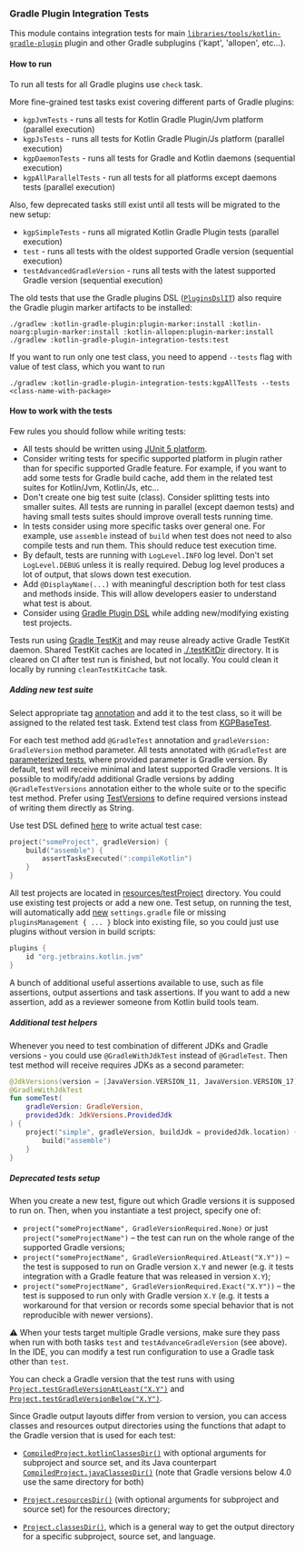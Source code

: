 ### Gradle Plugin Integration Tests

This module contains integration tests for main [`libraries/tools/kotlin-gradle-plugin`](../kotlin-gradle-plugin/ReadMe.md) plugin 
and other Gradle subplugins ('kapt', 'allopen', etc...).

#### How to run

To run all tests for all Gradle plugins use `check` task.

More fine-grained test tasks exist covering different parts of Gradle plugins:
- `kgpJvmTests` - runs all tests for Kotlin Gradle Plugin/Jvm platform (parallel execution)
- `kgpJsTests` - runs all tests for Kotlin Gradle Plugin/Js platform (parallel execution)
- `kgpDaemonTests` - runs all tests for Gradle and Kotlin daemons (sequential execution)
- `kgpAllParallelTests` - run all tests for all platforms except daemons tests (parallel execution)

Also, few deprecated tasks still exist until all tests will be migrated to the new setup:
- `kgpSimpleTests` - runs all migrated Kotlin Gradle Plugin tests (parallel execution)
- `test` - runs all tests with the oldest supported Gradle version (sequential execution)
- `testAdvancedGradleVersion` - runs all tests with the latest supported Gradle version (sequential execution)

The old tests that use the Gradle plugins DSL ([`PluginsDslIT`](../kotlin-gradle-plugin-integration-tests/src/test/kotlin/org/jetbrains/kotlin/gradle/PluginsDslIT.kt)) 
also require the Gradle plugin marker artifacts to be installed:
```shell
./gradlew :kotlin-gradle-plugin:plugin-marker:install :kotlin-noarg:plugin-marker:install :kotlin-allopen:plugin-marker:install
./gradlew :kotlin-gradle-plugin-integration-tests:test
```

If you want to run only one test class, you need to append `--tests` flag with value of test class, which you want to run
```shell
./gradlew :kotlin-gradle-plugin-integration-tests:kgpAllTests --tests <class-name-with-package>
```

#### How to work with the tests

Few rules you should follow while writing tests:
- All tests should be written using [JUnit 5 platform](https://junit.org/junit5/docs/current/user-guide/#overview).
- Consider writing tests for specific supported platform in plugin rather than for specific supported Gradle feature.  For example, 
if you want to add some tests for Gradle build cache, add them in the related test suites for Kotlin/Jvm, Kotlin/Js, etc...
- Don't create one big test suite (class). Consider splitting tests into smaller suites. All tests are running in parallel (except daemon tests)
and having small tests suites should improve overall tests running time.
- In tests consider using more specific tasks over general one. For example, use `assemble` instead of `build` when test does not need to also
compile tests and run them. This should reduce test execution time.
- By default, tests are running with `LogLevel.INFO` log level. Don't set `LogLevel.DEBUG` unless it is really required. Debug log level produces
a lot of output, that slows down test execution.
- Add `@DisplayName(...)` with meaningful description both for test class and methods inside. This will allow developers easier 
to understand what test is about.
- Consider using [Gradle Plugin DSL](https://docs.gradle.org/current/userguide/plugins.html#sec:plugins_block) while adding new/modifying 
existing test projects.

Tests run using [Gradle TestKit](https://docs.gradle.org/current/userguide/test_kit.html) and may reuse already active Gradle TestKit daemon.
Shared TestKit caches are located in [./.testKitDir](.testKitDir) directory. It is cleared on CI after test run is finished, but not locally.
You could clean it locally by running `cleanTestKitCache` task.

##### Adding new test suite

Select appropriate tag [annotation](src/test/kotlin/org/jetbrains/kotlin/gradle/testbase/testTags.kt) and add it to the test class, 
so it will be assigned to the related test task. Extend test class from [KGPBaseTest](src/test/kotlin/org/jetbrains/kotlin/gradle/testbase/KGPBaseTest.kt).

For each test method add `@GradleTest` annotation and `gradleVersion: GradleVersion` method parameter.
All tests annotated with `@GradleTest` are [parameterized tests](https://junit.org/junit5/docs/current/user-guide/#writing-tests-parameterized-tests),
where provided parameter is Gradle version. By default, test will receive minimal and latest supported Gradle versions. It is possible 
to modify/add additional Gradle versions by adding `@GradleTestVersions` annotation either to the whole suite or to the specific test method.
Prefer using [TestVersions](src/test/kotlin/org/jetbrains/kotlin/gradle/testbase/TestVersions.kt) to define required versions instead of
writing them directly as String.

Use test DSL defined [here](src/test/kotlin/org/jetbrains/kotlin/gradle/testbase/testDsl.kt) to write actual test case:
```kotlin
project("someProject", gradleVersion) {
    build("assemble") {
        assertTasksExecuted(":compileKotlin")
    }
}
```

All test projects are located in [resources/testProject](src/test/resources/testProject) directory. You could use existing test projects
or add a new one. Test setup, on running the test, will automatically add [new](src/test/kotlin/org/jetbrains/kotlin/gradle/testbase/projectSetupDefaults.kt)
`settings.gradle` file or missing `pluginsManagement { ... }` block into existing file, so you could just use plugins without version
in build scripts:
```groovy
plugins {
    id "org.jetbrains.kotlin.jvm"
}
```

A bunch of additional useful assertions available to use, such as file assertions, output assertions and task assertions. If you want to
add a new assertion, add as a reviewer someone from Kotlin build tools team.

##### Additional test helpers

Whenever you need to test combination of different JDKs and Gradle versions - you could use `@GradleWithJdkTest` instead of `@GradleTest`. 
Then test method will receive requires JDKs as a second parameter:
```kotlin
@JdkVersions(version = [JavaVersion.VERSION_11, JavaVersion.VERSION_17])
@GradleWithJdkTest
fun someTest(
    gradleVersion: GradleVersion, 
    providedJdk: JdkVersions.ProvidedJdk
) {
    project("simple", gradleVersion, buildJdk = providedJdk.location) {
        build("assemble")
    }
}
```

##### Deprecated tests setup

When you create a new test, figure out which Gradle versions it is supposed to run on. Then, when you instantiate a test project, specify one of:

* `project("someProjectName", GradleVersionRequired.None)` or just `project("someProjectName")` – the test can run on the whole range of the supported Gradle versions;
* `project("someProjectName", GradleVersionRequired.AtLeast("X.Y"))` – the test is supposed to run on Gradle version `X.Y` and newer (e.g. it tests integration with a Gradle feature that was released in version `X.Y`);
* `project("someProjectName", GradleVersionRequired.Exact("X.Y"))` – the test is supposed to run only with Gradle version `X.Y` (e.g. it tests a workaround for that version or records some special behavior that is not reproducible with newer versions).

:warning: When your tests target multiple Gradle versions, make sure they pass when run with both tasks `test` and `testAdvanceGradleVersion` (see above). In the IDE, you can modify a test run configuration to use a Gradle task other than `test`.

You can check a Gradle version that the test runs with using [`Project.testGradleVersionAtLeast("X.Y")`](https://github.com/JetBrains/kotlin/blob/fe3ce1ec7cdd29a1839f3dd67e0a00023efa495d/libraries/tools/kotlin-gradle-plugin-integration-tests/src/test/kotlin/org/jetbrains/kotlin/gradle/BaseGradleIT.kt#L454) and [`Project.testGradleVersionBelow("X.Y")`](https://github.com/JetBrains/kotlin/blob/fe3ce1ec7cdd29a1839f3dd67e0a00023efa495d/libraries/tools/kotlin-gradle-plugin-integration-tests/src/test/kotlin/org/jetbrains/kotlin/gradle/BaseGradleIT.kt#L457).

Since Gradle output layouts differ from version to version, you can access classes and resources output directories using the functions that adapt to the Gradle version that is used for each test:

* [`CompiledProject.kotlinClassesDir()`](https://github.com/JetBrains/kotlin/blob/fe3ce1ec7cdd29a1839f3dd67e0a00023efa495d/libraries/tools/kotlin-gradle-plugin-integration-tests/src/test/kotlin/org/jetbrains/kotlin/gradle/BaseGradleIT.kt#L459) with optional arguments for subproject and source set, and its Java counterpart [`CompiledProject.javaClassesDir()`](https://github.com/JetBrains/kotlin/blob/fe3ce1ec7cdd29a1839f3dd67e0a00023efa495d/libraries/tools/kotlin-gradle-plugin-integration-tests/src/test/kotlin/org/jetbrains/kotlin/gradle/BaseGradleIT.kt#L462) (note that Gradle versions below 4.0 use the same directory for both)

* [`Project.resourcesDir()`](https://github.com/JetBrains/kotlin/blob/fe3ce1ec7cdd29a1839f3dd67e0a00023efa495d/libraries/tools/kotlin-gradle-plugin-integration-tests/src/test/kotlin/org/jetbrains/kotlin/gradle/BaseGradleIT.kt#L444) (with optional arguments for subproject and source set) for the resources directory;

* [`Project.classesDir()`](https://github.com/JetBrains/kotlin/blob/fe3ce1ec7cdd29a1839f3dd67e0a00023efa495d/libraries/tools/kotlin-gradle-plugin-integration-tests/src/test/kotlin/org/jetbrains/kotlin/gradle/BaseGradleIT.kt#L449), which is a general way to get the output directory for a specific subproject, source set, and language.
